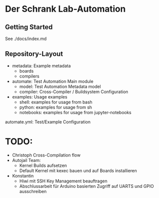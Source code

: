 # Der Schrank Lab-Automation

## Getting Started

See ./docs/index.md

## Repository-Layout

- metadata: Example metadata
  - boards
  - compilers
- automate: Test Automation Main module
  - model: Test Automation Metadata model
  - compiler: Cross-Compiler / Buildsystem Configuration
- examples: Usage examples
  - shell: examples for usage from bash
  - python: examples for usage from sh
  - notebooks: examples for usage from jupyter-notebooks

automate.yml: Test/Example Configuration 



# TODO:

- Christoph Cross-Compilation flow
- Autojail Team:
  - Kernel Builds aufsetzen
  - Default Kernel mit kexec bauen und auf Boards installieren
- Konstantin
  - Hiwi mit SSH Key Management beauftragen
  - Abschlussarbeit für Arduino basierten Zugriff auf UARTS und GPIO ausschreiben
